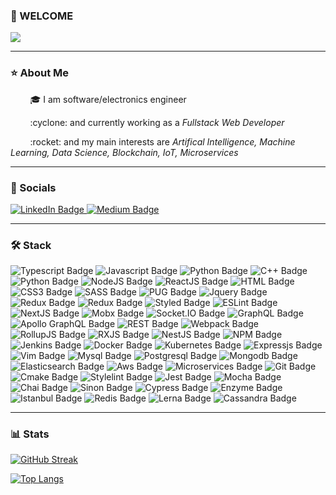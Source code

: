 ### 👋 WELCOME 
 
 <div align"center">
   <img src="https://media.giphy.com/media/qgQUggAC3Pfv687qPC/giphy.gif"/>
 </div>

---

### :star: About Me
<p>
&nbsp;&nbsp;&nbsp;&nbsp;&nbsp;&nbsp;&nbsp; 🎓 I am software/electronics engineer
</p>
<p>
 &nbsp;&nbsp;&nbsp;&nbsp;&nbsp;&nbsp;&nbsp; :cyclone: and currently working as a <i>Fullstack Web Developer</i>
</p>
<p>
 &nbsp;&nbsp;&nbsp;&nbsp;&nbsp;&nbsp;&nbsp; :rocket: and my main interests are <i>Artifical Intelligence, Machine Learning, Data Science, Blockchain, IoT, Microservices</i>
</p>

---

### :link: Socials
<div id="badges">
 <a href="https://www.linkedin.com/in/alperen-bayramo%C4%9Flu-0224561b4">
  <img src="https://img.shields.io/badge/LinkedIn-blue?logo=linkedin&logoColor=white&style=for-the-badge" alt="LinkedIn Badge"/>
 </a>
  <a href="https://alperenbayramoglu2.medium.com">
  <img src="https://img.shields.io/badge/Medium-black?logo=medium&logoColor=white&style=for-the-badge" alt="Medium Badge"/>
 </a>
</div>

---

### 🛠️ Stack
<p>

 <img src="https://img.shields.io/badge/Typescript-blue?logo=Typescript&logoColor=white&style=for-the-badge" alt="Typescript Badge"/>
 <img src="https://img.shields.io/badge/Javascript-yellow?logo=Javascript&logoColor=white&style=for-the-badge" alt="Javascript Badge"/> 
  <img src="https://img.shields.io/badge/Golang-informational?logo=go&logoColor=white&style=for-the-badge" alt="Python Badge"/>
 <img src="https://img.shields.io/badge/C++-red?logo=c%2B%2B&logoColor=white&style=for-the-badge" alt="C++ Badge"/>
  <img src="https://img.shields.io/badge/Python-9cf?logo=Python&logoColor=black&style=for-the-badge" alt="Python Badge"/>
 <img src="https://img.shields.io/badge/NodeJS-success?logo=Node.JS&logoColor=white&style=for-the-badge" alt="NodeJS Badge"/>
  <img src="https://img.shields.io/badge/ReactJS-blue?logo=React&logoColor=white&style=for-the-badge" alt="ReactJS Badge"/>
 <img src="https://img.shields.io/badge/HTML-critical?logo=HTMl5&logoColor=white&style=for-the-badge" alt="HTML Badge"/>
  <img src="https://img.shields.io/badge/CSS3-blueviolet?logo=CSS3&logoColor=white&style=for-the-badge" alt="CSS3 Badge"/>
   <img src="https://img.shields.io/badge/SASS-ff69b4?logo=SASS&logoColor=white&style=for-the-badge" alt="SASS Badge"/>
 <img src="https://img.shields.io/badge/PUG-important?logo=PUG&logoColor=white&style=for-the-badge" alt="PUG Badge"/>
  <img src="https://img.shields.io/badge/JQuery-blue?logo=jquery&logoColor=white&style=for-the-badge" alt="Jquery Badge"/>
 <img src="https://img.shields.io/badge/Redux-yellowgreen?logo=Redux&logoColor=white&style=for-the-badge" alt="Redux Badge"/>
  <img src="https://img.shields.io/badge/Redux-yellowgreen?logo=reactivex&logoColor=white&style=for-the-badge" alt="Redux Badge"/>
  <img src="https://img.shields.io/badge/Styled Components-ff69b4?logo=styledcomponents&logoColor=white&style=for-the-badge" alt="Styled Badge"/>
 <img src="https://img.shields.io/badge/ESLint-informational?logo=eslint&logoColor=white&style=for-the-badge" alt="ESLint Badge"/>
  <img src="https://img.shields.io/badge/NextJS-green?logo=next.js&logoColor=white&style=for-the-badge" alt="NextJS Badge"/>
   <img src="https://img.shields.io/badge/Mobx-blue?logo=Mobx&logoColor=white&style=for-the-badge" alt="Mobx Badge"/>
    <img src="https://img.shields.io/badge/socket.io-black?logo=Socket.io&logoColor=white&style=for-the-badge" alt="Socket.IO Badge"/>
     <img src="https://img.shields.io/badge/GraphQL-ff69b4?logo=graphql&logoColor=white&style=for-the-badge" alt="GraphQL Badge"/>
 <img src="https://img.shields.io/badge/Apollo GraphQL-inactive?logo=apollographql&logoColor=white&style=for-the-badge" alt="Apollo GraphQL Badge"/>
 <img src="https://img.shields.io/badge/REST-orange?logo=api&logoColor=white&style=for-the-badge" alt="REST Badge"/>
  <img src="https://img.shields.io/badge/Webpack-9cf?logo=Webpack&logoColor=white&style=for-the-badge" alt="Webpack Badge"/>
  <img src="https://img.shields.io/badge/RollupJS-yellow?logo=Rollup.JS&logoColor=white&style=for-the-badge" alt="RollupJS Badge"/>
 <img src="https://img.shields.io/badge/RXJS-ff69b4?logo=reactivex&logoColor=white&style=for-the-badge" alt="RXJS Badge"/>
  <img src="https://img.shields.io/badge/NestJS-critical?logo=nestjs&logoColor=white&style=for-the-badge" alt="NestJS Badge"/>
   <img src="https://img.shields.io/badge/NPM-inactive?logo=npm&logoColor=white&style=for-the-badge" alt="NPM Badge"/>
   <img src="https://img.shields.io/badge/Jenkins-critical?logo=jenkins&logoColor=white&style=for-the-badge" alt="Jenkins Badge"/>
 
 <img src="https://img.shields.io/badge/Docker-blue?logo=docker&logoColor=white&style=for-the-badge" alt="Docker Badge"/>
<img src="https://img.shields.io/badge/Kubernetes-blue?logo=kubernetes&logoColor=white&style=for-the-badge" alt="Kubernetes Badge"/>
<img src="https://img.shields.io/badge/Expressjs-yellow?logo=express&logoColor=white&style=for-the-badge" alt="Expressjs Badge"/>
<img src="https://img.shields.io/badge/Vim-green?logo=vim&logoColor=white&style=for-the-badge" alt="Vim Badge"/>
<img src="https://img.shields.io/badge/Mysql-blue?logo=mysql&logoColor=white&style=for-the-badge" alt="Mysql Badge"/>
<img src="https://img.shields.io/badge/Postgresql-ff69b4?logo=postgresql&logoColor=white&style=for-the-badge" alt="Postgresql Badge"/>
<img src="https://img.shields.io/badge/Mongodb-yellowgreen?logo=mongodb&logoColor=white&style=for-the-badge" alt="Mongodb Badge"/>
<img src="https://img.shields.io/badge/Elasticsearch-orange?logo=elasticsearch&logoColor=white&style=for-the-badge" alt="Elasticsearch Badge"/>
<img src="https://img.shields.io/badge/Aws-orange?logo=amazon&logoColor=white&style=for-the-badge" alt="Aws Badge"/>
<img src="https://img.shields.io/badge/Microservices-red?logo=microservices&logoColor=white&style=for-the-badge" alt="Microservices Badge"/>
<img src="https://img.shields.io/badge/Git-blueviolet?logo=git&logoColor=white&style=for-the-badge" alt="Git Badge"/>
<img src="https://img.shields.io/badge/Cmake-green?logo=cmake&logoColor=white&style=for-the-badge" alt="Cmake Badge"/>
<img src="https://img.shields.io/badge/Stylelint-inactive?logo=stylelint&logoColor=white&style=for-the-badge" alt="Stylelint Badge"/>
<img src="https://img.shields.io/badge/Jest-ff69b4?logo=jest&logoColor=white&style=for-the-badge" alt="Jest Badge"/>
<img src="https://img.shields.io/badge/Mocha-brown?logo=mocha&logoColor=white&style=for-the-badge" alt="Mocha Badge"/>
<img src="https://img.shields.io/badge/Chai-critical?logo=chai&logoColor=white&style=for-the-badge" alt="Chai Badge"/>
<img src="https://img.shields.io/badge/Sinon-blue?logo=sinonjs&logoColor=white&style=for-the-badge" alt="Sinon Badge"/>
<img src="https://img.shields.io/badge/Cypress-black?logo=cypress&logoColor=white&style=for-the-badge" alt="Cypress Badge"/>
<img src="https://img.shields.io/badge/Enzyme-blue?logo=enzyme&logoColor=white&style=for-the-badge" alt="Enzyme Badge"/>
<img src="https://img.shields.io/badge/Istanbul-yellow?logo=istanbuljs&logoColor=white&style=for-the-badge" alt="Istanbul Badge"/>
<img src="https://img.shields.io/badge/Redis-red?logo=redis&logoColor=white&style=for-the-badge" alt="Redis Badge"/>
<img src="https://img.shields.io/badge/Lerna-blue?logo=lerna&logoColor=white&style=for-the-badge" alt="Lerna Badge"/>
<img src="https://img.shields.io/badge/Cassandra-green?logo=cassandradb&logoColor=white&style=for-the-badge" alt="Cassandra Badge"/>
 </p>
 
---

### :bar_chart: Stats

[![GitHub Streak](http://github-readme-streak-stats.herokuapp.com?user=spelchure&theme=gruvbox&hide_border=true)](https://git.io/streak-stats)

[![Top Langs](https://github-readme-stats.vercel.app/api/top-langs/?username=spelchure&layout=compact&theme=gruvbox)](https://github.com/anuraghazra/github-readme-stats)

